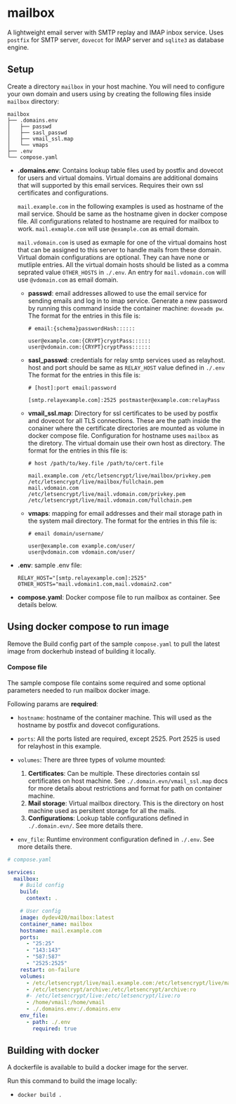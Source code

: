# mailbox

A lightweight email server with SMTP replay and IMAP inbox service. Uses `postfix` for SMTP server, `dovecot` for IMAP server and `sqlite3` as database engine.

## Setup
Create a directory `mailbox` in your host machine. You will need to configure your own domain and users using by creating the following files inside `mailbox` directory:

```
mailbox
├── .domains.env
│   ├── passwd
│   ├── sasl_passwd
│   ├── vmail_ssl.map
│   └── vmaps
├── .env
└── compose.yaml
```
- **.domains.env**: Contains lookup table files used by postfix and dovecot for users and virtual domains.
  Virtual domains are additional domains that will supported by this email services. Requires their own ssl certificates and configurations.

  `mail.example.com` in the following examples is used as hostname of the mail service. Should be same as the hostname given in docker compose file.
  All configurations related to hostname are required for mailbox to work.
  `mail.exmaple.com` will use `@example.com` as email domain.
  
  `mail.vdomain.com` is used as exmaple for one of the virtual domains host that can be assigned to this server to handle mails from these domain.
  Virtual domain configurations are optional. They can have none or mutliple entries. All the virtual domain hosts should be listed as a comma seprated value `OTHER_HOSTS` in `./.env`.
  An entry for `mail.vdomain.com` will use `@vdomain.com` as email domain.

  - **passwd**: email addresses allowed to use the email service for sending emails and log in to imap service.
    Generate a new password by running this command inside the container machine: `doveadm pw`.
    The format for the entries in this file is:
    ```plaintext
    # email:{schema}passwordHash::::::
    
    user@example.com:{CRYPT}cryptPass::::::
    user@vdomain.com:{CRYPT}cryptPass::::::
    ```
    
  - **sasl_passwd**: credentials for relay smtp services used as relayhost. host and port should be same as `RELAY_HOST` value defined in `./.env` 
    The format for the entries in this file is:
    ```plaintext
    # [host]:port email:password
    
    [smtp.relayexample.com]:2525 postmaster@example.com:relayPass
    ```  

  - **vmail_ssl.map**: Directory for ssl certificates to be used by postfix and dovecot for all TLS connections.
    These are the path inside the conainer where the certificate directories are mounted as volume in docker compose file.
    Configuration for hostname uses `mailbox` as the diretory. The virtual domain use their own host as directory. 
    The format for the entries in this file is:
    ```plaintext
    # host /path/to/key.file /path/to/cert.file
    
    mail.example.com /etc/letsencrypt/live/mailbox/privkey.pem /etc/letsencrypt/live/mailbox/fullchain.pem
    mail.vdomain.com /etc/letsencrypt/live/mail.vdomain.com/privkey.pem /etc/letsencrypt/live/mail.vdomain.com/fullchain.pem
    ```  

  - **vmaps**: mapping for email addresses and their mail storage path in the system mail directory.
    The format for the entries in this file is:
    ```plaintext
    # email domain/username/
    
    user@example.com example.com/user/
    user@vdomain.com vdomain.com/user/
    ```

- **.env**: sample .env file:
  ```plaintext
  RELAY_HOST="[smtp.relayexample.com]:2525"
  OTHER_HOSTS="mail.vdomain1.com,mail.vdomain2.com"
  ```

- **compose.yaml**: Docker compose file to run mailbox as container. See details below.
  
## Using docker compose to run image

Remove the Build config part of the sample `compose.yaml` to pull the latest image from dockerhub instead of building it locally.

#### Compose file
The sample compose file contains some required and some optional parameters needed to run mailbox docker image.

Following params are **required**:
  - `hostname`: hostname of the container machine. This will used as the hostname by postfix and dovecot configurations.
 
  - `ports`: All the ports listed are required, except 2525. Port 2525 is used for relayhost in this example.
 
  - `volumes`: There are three types of volume mounted:
    1. **Certificates**: Can be multiple. These directories contain ssl certificates on host machine. See `./.domain.evn/vmail_ssl.map` docs for more details about restrictions and format for path on container machine.
    2. **Mail storage**: Virtual mailbox directory. This is the directory on host machine used as persitent storage for all the mails.
    2. **Configurations**: Lookup table configurations defined in `./.domain.evn/`. See more details there.

  - `env_file`: Runtime environment configuration defined in `./.env`. See more details there.

```yaml
# compose.yaml

services:
  mailbox:
    # Build config    
    build: 
      context: .

    # User config
    image: dydev420/mailbox:latest
    container_name: mailbox
    hostname: mail.example.com
    ports:
      - "25:25"
      - "143:143"
      - "587:587"
      - "2525:2525"
    restart: on-failure
    volumes:
      - /etc/letsencrypt/live/mail.example.com:/etc/letsencrypt/live/mailbox:ro
      - /etc/letsencrypt/archive:/etc/letsencrypt/archive:ro
      #- /etc/letsencrypt/live:/etc/letsencrypt/live:ro
      - /home/vmail:/home/vmail
      - ./.domains.env:/.domains.env
    env_file:
      - path: ./.env
        required: true
```

## Building with docker
A dockerfile is available to build a docker image for the server.

Run this command to build the image locally: 
  - `docker build .`

